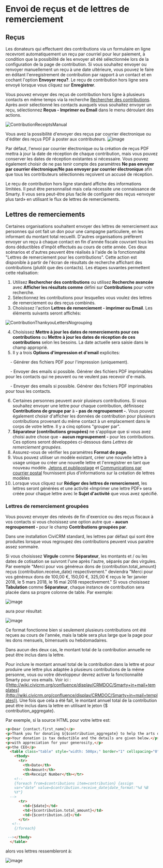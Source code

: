 # Envoi de reçus et de lettres de remerciement 

## Reçus
 
Les donateurs qui effectuent des contributions via un formulaire en ligne recevront automatiquement un reçu par courriel pour leur paiement, à condition que la possibilité de les envoyer ait été sélectionnée lors de la configuration de la page de contribution. Si vous souhaitez envoyer ou renvoyer manuellement un reçu à une date ultérieure, vous pouvez le faire en éditant l'enregistrement de contribution par rapport à un contact et en cochant l'option **Envoyer reçu?**. Le reçu de contribution hors ligne sera envoyé lorsque vous cliquez sur **Enregistrer**.

Vous pouvez envoyer des reçus de contribution hors ligne à plusieurs contacts en même temps via la recherche [Rechercher des contributions](../contributions/recherche-et-visualisation-contributions). Après avoir sélectionné les contacts auxquels vous souhaitez envoyer un reçu, sélectionnez **Reçus - Imprimer ou Email** dans le menu déroulant des actions.

![ContributionReceiptsManual](../img/civicontribute-receipts-manual.PNG)

Vous avez la possibilité d'envoyer des reçus par courrier électronique ou d'éditer des reçus PDF à poster aux contributeurs. 
![image](../img/Print%20contribution%20receipt%20options.PNG)

Par défaut, l'envoi par courrier électronique ou la création de reçus PDF mettra à jour la date de réception de chaque contribution, mais vous pouvez conserver les dates de réception existantes si nécessaire. Vous pouvez également choisir de ne pas tenir compte des paramètres **Ne pas envoyer par courrier électronique/Ne pas envoyer par courrier électronique** afin que tous les contributeurs sélectionnés reçoivent un accusé de réception.

Le reçu de contribution hors ligne standard affiche des informations limitées. Il peut être personnalisé mais cela nécessite une connaissance de Smarty. Il vous sera peut-être plus facile de configurer des reçus «envoyer plus tard» en utilisant le flux de lettres de remerciements.


## Lettres de remerciements

Certaines organisations souhaitent envoyer des lettres de remerciement aux personnes qui ont fait un don pour une campagne particuliere, en les informant du montant total recueilli. D'autres organisations préfèrent envoyer un reçu à chaque contact en fin d'année fiscale couvrant tous les dons déductibles d'impôt effectués au cours de cette année. Ces deux scénarios et d'autres peuvent être réalisés à l'aide de la fonctionnalité "Lettres de remerciement pour les contributions". Cette action est disponible à partir de l'écran de résultats de recherche affichant des contributions (plutôt que des contacts). Les étapes suvantes permettent cette réalisation:

1. Utilisez **Rechercher des contributions** ou utilisez **Recherche avancée** avec **Afficher les résultats comme** défini sur **Contributions** pour votre recherche.
2. Sélectionnez les contributions pour lesquelles vous voulez des lettres de remerciement ou des reçus combinés.
3. Choisissez l'action **Lettres de remerciement - imprimer ou Email**. Les éléments suivants seront affichés:

![ContributionThankyouLettersNogrouping](../img/civicontribute-thank-you-letters-no-grouping.PNG)

4. Choisissez **Mettre à jour les dates de remerciements pour ces contributions** ou **Mettre à jour les dates de réception de ces contributions** selon les besoins. La date actuelle sera saisie dans le champ approprié.
5. Il y a trois **Options d'impression et d'email** explicites:

    - Générer des fichiers PDF pour l'impression (uniquement).
    
    - Envoyer des emails si possible. Générer des fichiers PDF imprimables pour les contacts qui ne peuvent ou ne veulent pas recevoir d'e-mails.
    
    - Envoyer des emails si possible. Générer des fichiers PDF imprimables pour tous les contacts.

6. Certaines personnes peuvent avoir plusieurs contributions. Si vous souhaitez envoyer une lettre pour chaque contribution, définissez **Contributions de groupe par** à **- pas de regroupement -**. Vous pouvez également choisir d'afficher les données de contribution pour plusieurs contributions provenant du même contact à un emplacement dans le corps de votre lettre. Il y a cinq options "grouper par".
7. **Séparateur (contributions groupées)** ne s'applique que si vous avez choisi autre chose que **- aucun regroupement -** pour les contributions. Ces options seront développées ci-dessous dans *Lettres de remerciement groupées*.
8. Assurez-vous de vérifier les paramètres **Format de page**.
9. Vous pouvez utiliser un modèle existant, créer une nouvelle lettre à usage unique ou créer une nouvelle lettre et l'enregistrer en tant que nouveau modèle. [Jetons et publipostage](.../common-workflows/jetons-et-publipostage) et [Communications par courrier postal](.../common-workflows/post-mail-communications)  fournissent plus d'informations sur la création de lettres modèles
10. Lorsque vous cliquez sur **Rédiger des lettres de remerciement**, les lettres seront générées et une activité «Imprimer une lettre PDF» sera créée pour chaque lettre avec le **Sujet d'activité** que vous avez spécifié.


### Lettres de remerciement groupées

Vous pouvez envoyer des relevés de fin d'exercice ou des reçus fiscaux à vos contacts si vous choisissez une option autre que **- aucun regroupement -** pour le champ **Contributions groupées par**.

Dans une installation CiviCRM standard, les lettres par défaut qui sont être produites lorsque vous regroupez des contributions peuvent vous paraitre assez sommaire. 

Si vous choisissez **Virgule** comme **Séparateur**, les montants et / ou les dates de cotisation se suivront l'une après l'autre, séparés par des virgules. 
Par exemple "Merci pour vos généreux dons de {contribution.total_amount} reçus  {contribution.receive_date} respectivement." deviendra "Merci pour vos généreux dons de 100,00 €, 150,00 €, 325,00 € reçus le 1er janvier 2018, le 5 mars 2018, le 16 mai 2018 respectivement."
Si vous choisissez **Tabulation** comme **Séparateur**, chaque instance de contribution sera placée dans sa propre colonne de table. Par exemple:

![image](../img/Thank-you%20letters%20as%20table%20template.PNG)

aura pour résultat:

![image](../img/Thank-you%20letters%20as%20table_1.PNG)

Ce format fonctionne bien si seulement plusieurs contributions ont été reçues au cours de l'année, mais la table sera plus large que la page pour les dons mensuels, bimensuels ou hebdomadaires.

Dans aucun des deux cas, le montant total de la contribution annuelle ne peut être inclus dans la lettre.

Pour inclure le montant annuel total de la contribution dans la lettre et pour produire une lettre plus adaptée à plusieurs contributions de la même personne, vous ou votre développeur devrez activer la fonctionnalité Smarty pour vos emails. Voir ici :
([http://wiki.civicrm.org/confluence/display/CRMDOC/Smarty+in+mail+templates](http://wiki.civicrm.org/confluence/display/CRMDOC/Smarty+in+mail+templates)).
Une fois que cela a été fait, le montant annuel total de la contribution peut être inclus dans la lettre en utilisant le jeton {$ contribution_aggregate}.

Par exemple, si la source HTML pour votre lettre est:

```html
<p>Dear {contact.first_name}</p>
<p>Thank you for donating ${$contribution_aggregate} to help the arts during the 2014 financial year</p>
<p>Your donation is tax deductible and the details are given below.</p>
<p>with appreciation for your generosity,</p>
<p>the CEO</p>
  <table class="table" style="width: 500px;" border="1" cellspacing="0" cellpadding="2" align="left">
    <tbody>
      <tr>
        <th>Date</th>
        <th>Amount</th>
        <th>Receipt Number</th></tr>
    <!--
    {foreach from=$contributions item=contribution} {assign
    var="date" value=$contribution.receive_date|date_format:"%d %B
    %Y"}
  -->
      <tr>
        <td>{$date}</td>
        <td>{$contribution.total_amount}</td>
        <td>{$contribution.id}</td>
      </tr>
   <!--
    {/foreach}

 --></tbody>
  </table>
```
alors vos lettres ressembleront à:

![image](../img/Thank-you%20letters%20as%20with%20smarty%20enabled_2.PNG)
